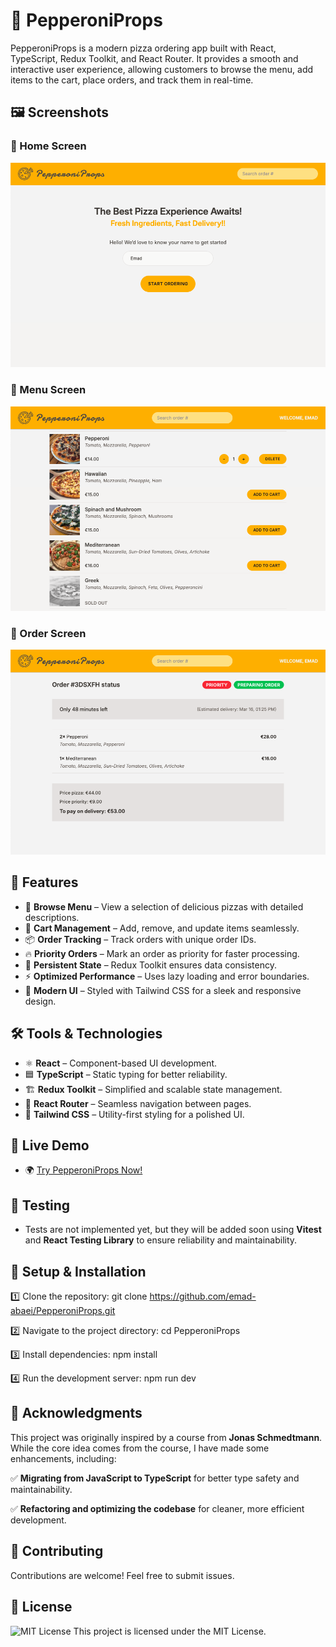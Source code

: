 # 🍕 PepperoniProps

PepperoniProps is a modern pizza ordering app built with React, TypeScript, Redux Toolkit, and React Router. It provides a smooth and interactive user experience, allowing customers to browse the menu, add items to the cart, place orders, and track them in real-time.

## 🖼️ Screenshots

### 📌 Home Screen

![Home Screen](screenshots/project-pepperoniprops-home.png)

### 📌 Menu Screen

![Menu Screen](screenshots/project-pepperoniprops-menu.png)

### 📌 Order Screen

![Order Screen](screenshots/project-pepperoniprops-order.png)

## 🚀 Features

- 📜 **Browse Menu** – View a selection of delicious pizzas with detailed descriptions.
- 🛒 **Cart Management** – Add, remove, and update items seamlessly.
- 📦 **Order Tracking** – Track orders with unique order IDs.
- 🔥 **Priority Orders** – Mark an order as priority for faster processing.
- 💾 **Persistent State** – Redux Toolkit ensures data consistency.
- ⚡ **Optimized Performance** – Uses lazy loading and error boundaries.
- 🎨 **Modern UI** – Styled with Tailwind CSS for a sleek and responsive design.

## 🛠️ Tools & Technologies

- ⚛️ **React** – Component-based UI development.
- 🟦 **TypeScript** – Static typing for better reliability.
- 🏗 **Redux Toolkit** – Simplified and scalable state management.
- 🚦 **React Router** – Seamless navigation between pages.
- 🎨 **Tailwind CSS** – Utility-first styling for a polished UI.

## 🔗 Live Demo

- 🌍 [Try PepperoniProps Now!](https://pepperoniprops-emadabaei.vercel.app)

## 🧪 Testing

- Tests are not implemented yet, but they will be added soon using **Vitest** and **React Testing Library** to ensure reliability and maintainability.

## 📂 Setup & Installation

1️⃣ Clone the repository:
git clone https://github.com/emad-abaei/PepperoniProps.git

2️⃣ Navigate to the project directory:
cd PepperoniProps

3️⃣ Install dependencies:
npm install

4️⃣ Run the development server:
npm run dev

## 🙌 Acknowledgments

This project was originally inspired by a course from **Jonas Schmedtmann**. While the core idea comes from the course, I have made some enhancements, including:

✅ **Migrating from JavaScript to TypeScript** for better type safety and maintainability.

✅ **Refactoring and optimizing the codebase** for cleaner, more efficient development.

## 📩 Contributing

Contributions are welcome! Feel free to submit issues.

## 📜 License

![MIT License](https://img.shields.io/badge/License-MIT-blue.svg)
This project is licensed under the MIT License.

